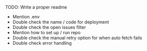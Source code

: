 TODO: Write a proper readme

- Mention .env
- Double check the name / code for deployment
- Double check the open issues filter
- Mention how to set up / run repo
- Double check the manual retry option for when auto fetch fails
- Double check error handling
